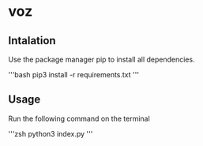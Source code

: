 # voz

## Intalation
Use the package manager pip to install all dependencies.

'''bash
pip3 install -r requirements.txt
'''

## Usage
Run the following command on the terminal

'''zsh
python3 index.py
'''
